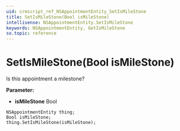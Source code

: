 ```yaml
---
uid: crmscript_ref_NSAppointmentEntity_SetIsMileStone
title: SetIsMileStone(Bool isMileStone)
intellisense: NSAppointmentEntity.SetIsMileStone
keywords: NSAppointmentEntity, GetIsMileStone
so.topic: reference
---
```


# SetIsMileStone(Bool isMileStone)

Is this appointment a milestone?

**Parameter:** 
* **isMileStone** Bool

```crmscript
NSAppointmentEntity thing;
Bool isMileStone;
thing.SetIsMileStone(isMileStone);
```

